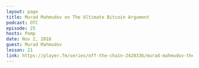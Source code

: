```yaml
---
layout: page
title: Murad Mahmudov on The Ultimate Bitcoin Argument
podcast: OTC
episode: 25
hosts: Pomp
date: Nov 2, 2018
guest: Murad Mahmudov
lesson: 21
link: https://player.fm/series/off-the-chain-2428336/murad-mahmudov-the-ultimate-bitcoin-argument
---
```

